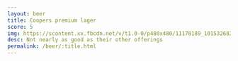 ```yaml
---
layout: beer
title: Coopers premium lager
score: 5
img: https://scontent.xx.fbcdn.net/v/t1.0-0/p480x480/11178189_10153268257113745_2486098126429601238_n.jpg?oh=de4ee9cef679a4aa6a38e3513f75056a&oe=58D4E028
desc: Not nearly as good as their other offerings
permalink: /beer/:title.html
---
```

